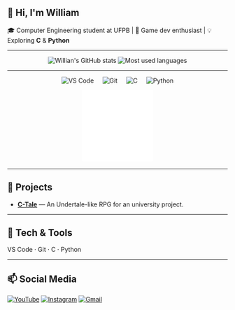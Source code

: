## 🤠 Hi, I'm William

🎓 Computer Engineering student at UFPB | 👾 Game dev enthusiast | 💡 Exploring **C** & **Python**

---

<div align="center">
  <img height="160" src="https://github-readme-stats.vercel.app/api?username=williamdants62&include_all_commits=true&show_icons=true&theme=dark" alt="Willian's GitHub stats" />
  <img height="160" src="https://github-readme-stats.vercel.app/api/top-langs/?username=williamdants62&layout=compact&theme=dark" alt="Most used languages" />
</div>

---

<p align="center">
  <img alt="VS Code" height="40" src="https://cdn.jsdelivr.net/gh/devicons/devicon@latest/icons/vscode/vscode-original.svg" />
  &nbsp;&nbsp;&nbsp;
  <img alt="Git" height="40" src="https://cdn.jsdelivr.net/gh/devicons/devicon@latest/icons/git/git-original.svg"/>
  &nbsp;&nbsp;&nbsp;
  <img alt="C" height="40" src="https://cdn.jsdelivr.net/gh/devicons/devicon@latest/icons/c/c-original.svg"/>
  &nbsp;&nbsp;&nbsp;
  <img alt="Python" height="40" src="https://cdn.jsdelivr.net/gh/devicons/devicon@latest/icons/python/python-original.svg"/>
</p>

<p align="center">
  <img src="assets/bila-head-png.gif" />
</p>

---

## 🚀 Projects
- **[C-Tale](https://github.com/danilocb21/projeto-rpg)** — An Undertale-like RPG for an university project.

---

## 🧰 Tech & Tools
VS Code · Git · C · Python

---

## 📫 Social Media
[![YouTube](https://img.shields.io/badge/YouTube-FF0000?style=for-the-badge&logo=youtube&logoColor=white)](https://www.youtube.com/@ElBila69)
[![Instagram](https://img.shields.io/badge/-Instagram-%23E4405F?style=for-the-badge&logo=instagram&logoColor=white)](https://instagram.com/williamdants06)
[![Gmail](https://img.shields.io/badge/-Gmail-%23333?style=for-the-badge&logo=gmail&logoColor=white)](mailto:william.dantas@academico.ufpb.br)
